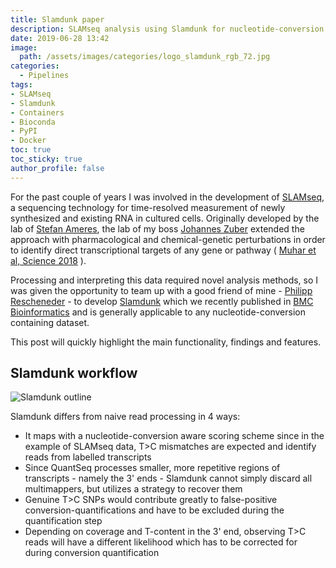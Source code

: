 ```yaml
---
title: Slamdunk paper
description: SLAMseq analysis using Slamdunk for nucleotide-conversion sequencing datasets
date: 2019-06-28 13:42
image:
  path: /assets/images/categories/logo_slamdunk_rgb_72.jpg
categories:
  - Pipelines
tags:
- SLAMseq
- Slamdunk
- Containers
- Bioconda
- PyPI
- Docker
toc: true
toc_sticky: true
author_profile: false
---
```


For the past couple of years I was involved in the development of [SLAMseq](http://doi.org/10.1038/nmeth.4435), a sequencing technology for time-resolved measurement of newly synthesized and existing RNA in cultured cells. Originally developed by the lab of [Stefan Ameres](https://www.imba.oeaw.ac.at/research/stefan-ameres/), the lab of my boss [Johannes Zuber](https://www.imp.ac.at/groups/johannes-zuber/) extended the approach with pharmacological and chemical-genetic perturbations in order to identify direct transcriptional targets of any gene or pathway ( [Muhar et al, Science 2018](http://doi.org/10.1126/science.aao2793) ).

Processing and interpreting this data required novel analysis methods, so I was given the opportunity to team up with a good friend of mine - [Philipp Rescheneder](https://github.com/philres) - to develop [Slamdunk](https://t-neumann.github.io/slamdunk/) which we recently published in [BMC Bioinformatics](http://doi.org/10.1186/s12859-019-2849-7) and is generally applicable to any nucleotide-conversion containing dataset.

This post will quickly highlight the main functionality, findings and features.

## Slamdunk workflow

<img src="{{ site.url }}{{ site.baseurl }}/assets/images/posts/Slamdunk/slamdunk_outline.png" alt="Slamdunk outline">

Slamdunk differs from naive read processing in 4 ways:

* It maps with a nucleotide-conversion aware scoring scheme since in the example of SLAMseq data, T>C mismatches are expected and identify reads from labelled transcripts
* Since QuantSeq processes smaller, more repetitive regions of transcripts - namely the 3' ends - Slamdunk cannot simply discard all multimappers, but utilizes a strategy to recover them
* Genuine T>C SNPs would contribute greatly to false-positive conversion-quantifications and have to be excluded during the quantification step
* Depending on coverage and T-content in the 3' end, observing T>C reads will have a different likelihood which has to be corrected for during conversion quantification
